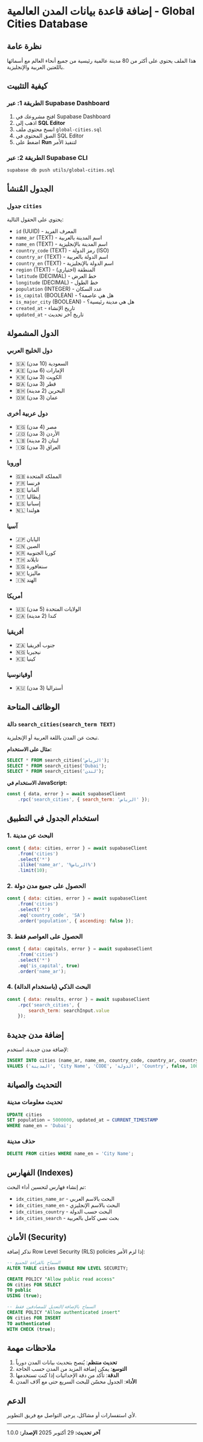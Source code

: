 # إضافة قاعدة بيانات المدن العالمية - Global Cities Database

## نظرة عامة
هذا الملف يحتوي على أكثر من 80 مدينة عالمية رئيسية من جميع أنحاء العالم مع أسمائها باللغتين العربية والإنجليزية.

## كيفية التثبيت

### الطريقة 1: عبر Supabase Dashboard
1. افتح مشروعك في Supabase Dashboard
2. اذهب إلى **SQL Editor**
3. انسخ محتوى ملف `global-cities.sql`
4. الصق المحتوى في SQL Editor
5. اضغط على **Run** لتنفيذ الأمر

### الطريقة 2: عبر Supabase CLI
```bash
supabase db push utils/global-cities.sql
```

## الجدول المُنشأ

### جدول `cities`
يحتوي على الحقول التالية:
- `id` (UUID) - المعرف الفريد
- `name_ar` (TEXT) - اسم المدينة بالعربية
- `name_en` (TEXT) - اسم المدينة بالإنجليزية
- `country_code` (TEXT) - رمز الدولة (ISO)
- `country_ar` (TEXT) - اسم الدولة بالعربية
- `country_en` (TEXT) - اسم الدولة بالإنجليزية
- `region` (TEXT) - المنطقة (اختياري)
- `latitude` (DECIMAL) - خط العرض
- `longitude` (DECIMAL) - خط الطول
- `population` (INTEGER) - عدد السكان
- `is_capital` (BOOLEAN) - هل هي عاصمة؟
- `is_major_city` (BOOLEAN) - هل هي مدينة رئيسية؟
- `created_at` - تاريخ الإنشاء
- `updated_at` - تاريخ آخر تحديث

## الدول المشمولة

### دول الخليج العربي
- 🇸🇦 السعودية (10 مدن)
- 🇦🇪 الإمارات (6 مدن)
- 🇰🇼 الكويت (3 مدن)
- 🇶🇦 قطر (3 مدن)
- 🇧🇭 البحرين (2 مدينة)
- 🇴🇲 عمان (3 مدن)

### دول عربية أخرى
- 🇪🇬 مصر (4 مدن)
- 🇯🇴 الأردن (3 مدن)
- 🇱🇧 لبنان (2 مدينة)
- 🇮🇶 العراق (3 مدن)

### أوروبا
- 🇬🇧 المملكة المتحدة
- 🇫🇷 فرنسا
- 🇩🇪 ألمانيا
- 🇮🇹 إيطاليا
- 🇪🇸 إسبانيا
- 🇳🇱 هولندا

### آسيا
- 🇯🇵 اليابان
- 🇨🇳 الصين
- 🇰🇷 كوريا الجنوبية
- 🇹🇭 تايلاند
- 🇸🇬 سنغافورة
- 🇲🇾 ماليزيا
- 🇮🇳 الهند

### أمريكا
- 🇺🇸 الولايات المتحدة (5 مدن)
- 🇨🇦 كندا (2 مدينة)

### أفريقيا
- 🇿🇦 جنوب أفريقيا
- 🇳🇬 نيجيريا
- 🇰🇪 كينيا

### أوقيانوسيا
- 🇦🇺 أستراليا (3 مدن)

## الوظائف المتاحة

### دالة `search_cities(search_term TEXT)`
تبحث عن المدن باللغة العربية أو الإنجليزية.

**مثال على الاستخدام:**
```sql
SELECT * FROM search_cities('الرياض');
SELECT * FROM search_cities('Dubai');
SELECT * FROM search_cities('لندن');
```

**الاستخدام في JavaScript:**
```javascript
const { data, error } = await supabaseClient
    .rpc('search_cities', { search_term: 'الرياض' });
```

## استخدام الجدول في التطبيق

### 1. البحث عن مدينة
```javascript
const { data: cities, error } = await supabaseClient
    .from('cities')
    .select('*')
    .ilike('name_ar', '%الرياض%')
    .limit(10);
```

### 2. الحصول على جميع مدن دولة
```javascript
const { data: cities, error } = await supabaseClient
    .from('cities')
    .select('*')
    .eq('country_code', 'SA')
    .order('population', { ascending: false });
```

### 3. الحصول على العواصم فقط
```javascript
const { data: capitals, error } = await supabaseClient
    .from('cities')
    .select('*')
    .eq('is_capital', true)
    .order('name_ar');
```

### 4. البحث الذكي (باستخدام الدالة)
```javascript
const { data: results, error } = await supabaseClient
    .rpc('search_cities', { 
        search_term: searchInput.value 
    });
```

## إضافة مدن جديدة

لإضافة مدن جديدة، استخدم:

```sql
INSERT INTO cities (name_ar, name_en, country_code, country_ar, country_en, is_capital, population)
VALUES ('المدينة', 'City Name', 'CODE', 'الدولة', 'Country', false, 1000000);
```

## التحديث والصيانة

### تحديث معلومات مدينة
```sql
UPDATE cities 
SET population = 5000000, updated_at = CURRENT_TIMESTAMP
WHERE name_en = 'Dubai';
```

### حذف مدينة
```sql
DELETE FROM cities WHERE name_en = 'City Name';
```

## الفهارس (Indexes)

تم إنشاء فهارس لتحسين أداء البحث:
- `idx_cities_name_ar` - البحث بالاسم العربي
- `idx_cities_name_en` - البحث بالاسم الإنجليزي
- `idx_cities_country` - البحث حسب الدولة
- `idx_cities_search` - بحث نصي كامل بالعربية

## الأمان (Security)

تذكر إضافة Row Level Security (RLS) policies إذا لزم الأمر:

```sql
-- السماح بالقراءة للجميع
ALTER TABLE cities ENABLE ROW LEVEL SECURITY;

CREATE POLICY "Allow public read access"
ON cities FOR SELECT
TO public
USING (true);

-- السماح بالإضافة/التعديل للمصادقين فقط
CREATE POLICY "Allow authenticated insert"
ON cities FOR INSERT
TO authenticated
WITH CHECK (true);
```

## ملاحظات مهمة

1. **تحديث منتظم**: يُنصح بتحديث بيانات المدن دورياً
2. **التوسع**: يمكن إضافة المزيد من المدن حسب الحاجة
3. **الدقة**: تأكد من دقة الإحداثيات إذا كنت تستخدمها
4. **الأداء**: الجدول محسّن للبحث السريع حتى مع آلاف المدن

## الدعم

لأي استفسارات أو مشاكل، يرجى التواصل مع فريق التطوير.

---

**آخر تحديث:** 29 أكتوبر 2025
**الإصدار:** 1.0.0
